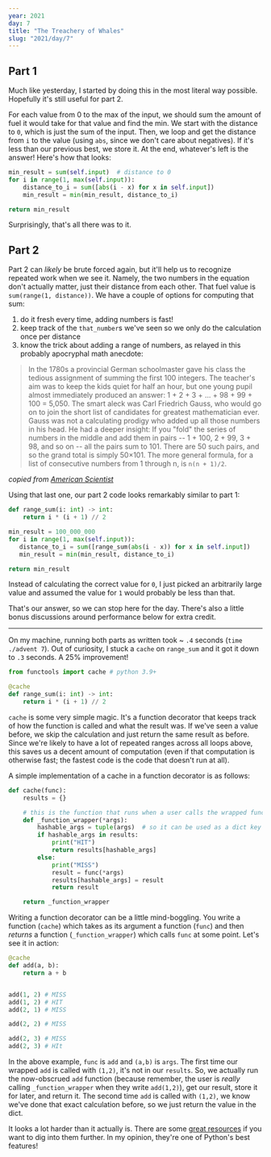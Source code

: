 ```yaml
---
year: 2021
day: 7
title: "The Treachery of Whales"
slug: "2021/day/7"
---
```


## Part 1

Much like yesterday, I started by doing this in the most literal way possible. Hopefully it's still useful for part 2.

For each value from 0 to the max of the input, we should sum the amount of fuel it would take for that value and find the min. We start with the distance to `0`, which is just the sum of the input. Then, we loop and get the distance from `i` to the value (using `abs`, since we don't care about negatives). If it's less than our previous best, we store it. At the end, whatever's left is the answer! Here's how that looks:

```py
min_result = sum(self.input)  # distance to 0
for i in range(1, max(self.input)):
    distance_to_i = sum([abs(i - x) for x in self.input])
    min_result = min(min_result, distance_to_i)

return min_result
```

Surprisingly, that's all there was to it.

## Part 2

Part 2 can _likely_ be brute forced again, but it'll help us to recognize repeated work when we see it. Namely, the two numbers in the equation don't actually matter, just their distance from each other. That fuel value is `sum(range(1, distance))`. We have a couple of options for computing that sum:

1. do it fresh every time, adding numbers is fast!
2. keep track of the `that_number`s we've seen so we only do the calculation once per distance
3. know the trick about adding a range of numbers, as relayed in this probably apocryphal math anecdote:

> In the 1780s a provincial German schoolmaster gave his class the tedious assignment of summing the first 100 integers. The teacher's aim was to keep the kids quiet for half an hour, but one young pupil almost immediately produced an answer: 1 + 2 + 3 + ... + 98 + 99 + 100 = 5,050. The smart aleck was Carl Friedrich Gauss, who would go on to join the short list of candidates for greatest mathematician ever. Gauss was not a calculating prodigy who added up all those numbers in his head. He had a deeper insight: If you "fold" the series of numbers in the middle and add them in pairs -- 1 + 100, 2 + 99, 3 + 98, and so on -- all the pairs sum to 101. There are 50 such pairs, and so the grand total is simply 50×101. The more general formula, for a list of consecutive numbers from 1 through n, is `n(n + 1)/2`.

_copied from [American Scientist](https://www.americanscientist.org/article/gausss-day-of-reckoning)_

Using that last one, our part 2 code looks remarkably similar to part 1:

```py
def range_sum(i: int) -> int:
    return i * (i + 1) // 2

min_result = 100_000_000
for i in range(1, max(self.input)):
   distance_to_i = sum([range_sum(abs(i - x)) for x in self.input])
   min_result = min(min_result, distance_to_i)

return min_result
```

Instead of calculating the correct value for `0`, I just picked an arbitrarily large value and assumed the value for `1` would probably be less than that.

That's our answer, so we can stop here for the day. There's also a little bonus discussions around performance below for extra credit.

---

On my machine, running both parts as written took ~ `.4` seconds (`time ./advent 7`). Out of curiosity, I stuck a `cache` on `range_sum` and it got it down to `.3` seconds. A 25% improvement!

```py
from functools import cache # python 3.9+

@cache
def range_sum(i: int) -> int:
    return i * (i + 1) // 2
```

`cache` is some very simple magic. It's a function decorator that keeps track of how the function is called and what the result was. If we've seen a value before, we skip the calculation and just return the same result as before. Since we're likely to have a lot of repeated ranges across all loops above, this saves us a decent amount of computation (even if that computation is otherwise fast; the fastest code is the code that doesn't run at all).

A simple implementation of a cache in a function decorator is as follows:

```py
def cache(func):
    results = {}

    # this is the function that runs when a user calls the wrapped function
    def _function_wrapper(*args):
        hashable_args = tuple(args)  # so it can be used as a dict key
        if hashable_args in results:
            print("HIT")
            return results[hashable_args]
        else:
            print("MISS")
            result = func(*args)
            results[hashable_args] = result
            return result

    return _function_wrapper
```

Writing a function decorator can be a little mind-boggling. You write a function (`cache`) which takes as its argument a function (`func`) and then _returns_ a function (`_function_wrapper`) which calls `func` at some point. Let's see it in action:

```py
@cache
def add(a, b):
    return a + b


add(1, 2) # MISS
add(1, 2) # HIT
add(2, 1) # MISS

add(2, 2) # MISS

add(2, 3) # MISS
add(2, 3) # HIt
```

In the above example, `func` is `add` and `(a,b)` is `args`. The first time our wrapped `add` is called with `(1,2)`, it's not in our `results`. So, we actually run the now-obscrued `add` function (because remember, the user is _really_ calling `_function_wrapper` when they write `add(1,2)`), get our result, store it for later, and return it. The second time `add` is called with `(1,2)`, we know we've done that exact calculation before, so we just return the value in the dict.

It looks a lot harder than it actually is. There are some [great resources](https://realpython.com/primer-on-python-decorators) if you want to dig into them further. In my opinion, they're one of Python's best features!
